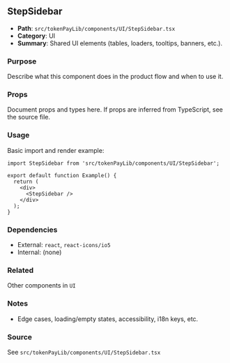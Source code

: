 ## StepSidebar

- **Path**: `src/tokenPayLib/components/UI/StepSidebar.tsx`
- **Category**: UI
- **Summary**: Shared UI elements (tables, loaders, tooltips, banners, etc.).

### Purpose
Describe what this component does in the product flow and when to use it.

### Props
Document props and types here. If props are inferred from TypeScript, see the source file.

### Usage
Basic import and render example:


```tsx
import StepSidebar from 'src/tokenPayLib/components/UI/StepSidebar';

export default function Example() {
  return (
    <div>
      <StepSidebar />
    </div>
  );
}

```

### Dependencies
- External: `react`, `react-icons/io5`
- Internal: (none)

### Related
Other components in `UI`

### Notes
- Edge cases, loading/empty states, accessibility, i18n keys, etc.

### Source
See `src/tokenPayLib/components/UI/StepSidebar.tsx`

